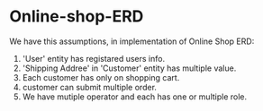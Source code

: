 # Online-shop-ERD

We have this assumptions, in implementation of Online Shop ERD:

1. 'User' entity has registared users info.
2. 'Shipping Addree' in 'Customer' entity has multiple value.
3. Each customer has only on shopping cart.
4. customer can submit multiple order.
5. We have mutiple operator and each has one or multiple role.
